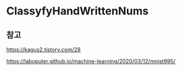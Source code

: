 # ClassyfyHandWrittenNums  
  
## 참고  
https://kagus2.tistory.com/28  
  
https://laboputer.github.io/machine-learning/2020/03/12/mnist995/  
  